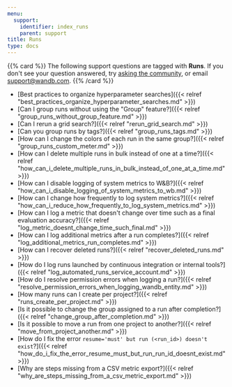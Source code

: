 ```yaml
---
menu:
  support:
    identifier: index_runs
    parent: support
title: Runs
type: docs
---
```


{{% card %}}
The following support questions are tagged with <b>Runs</b>. If you don't see 
your question answered, try [asking the community](https://community.wandb.ai/), 
or email [support@wandb.com](mailto:support@wandb.com).
{{% /card %}}

- [Best practices to organize hyperparameter searches]({{< relref "best_practices_organize_hyperparameter_searches.md" >}})
- [Can I group runs without using the "Group" feature?]({{< relref "group_runs_without_group_feature.md" >}})
- [Can I rerun a grid search?]({{< relref "rerun_grid_search.md" >}})
- [Can you group runs by tags?]({{< relref "group_runs_tags.md" >}})
- [How can I change the colors of each run in the same group?]({{< relref "group_runs_custom_meter.md" >}})
- [How can I delete multiple runs in bulk instead of one at a time?]({{< relref "how_can_i_delete_multiple_runs_in_bulk_instead_of_one_at_a_time.md" >}})
- [How can I disable logging of system metrics to W&B?]({{< relref "how_can_i_disable_logging_of_system_metrics_to_wb.md" >}})
- [How can I change how frequently to log system metrics?]({{< relref "how_can_i_reduce_how_frequently_to_log_system_metrics.md" >}})
- [How can I log a metric that doesn't change over time such as a final evaluation accuracy?]({{< relref "log_metric_doesnt_change_time_such_final.md" >}})
- [How can I log additional metrics after a run completes?]({{< relref "log_additional_metrics_run_completes.md" >}})
- [How can I recover deleted runs?]({{< relref "recover_deleted_runs.md" >}})
- [How do I log runs launched by continuous integration or internal tools?]({{< relref "log_automated_runs_service_account.md" >}})
- [How do I resolve permission errors when logging a run?]({{< relref "resolve_permission_errors_when_logging_wandb_entity.md" >}})
- [How many runs can I create per project?]({{< relref "runs_create_per_project.md" >}})
- [Is it possible to change the group assigned to a run after completion?]({{< relref "change_group_after_completion.md" >}})
- [Is it possible to move a run from one project to another?]({{< relref "move_from_project_another.md" >}})
- [How do I fix the error `resume='must' but run (<run_id>) doesn't exist`?]({{< relref "how_do_i_fix_the_error_resume_must_but_run_run_id_doesnt_exist.md" >}})
- [Why are steps missing from a CSV metric export?]({{< relref "why_are_steps_missing_from_a_csv_metric_export.md" >}})
